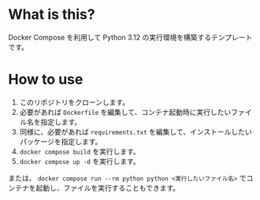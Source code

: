 # What is this?
Docker Compose を利用して Python 3.12 の実行環境を構築するテンプレートです。

# How to use
1. このリポジトリをクローンします。
2. 必要があれば `Dockerfile` を編集して、コンテナ起動時に実行したいファイル名を指定します。
3. 同様に、必要があれば `requirements.txt` を編集して、インストールしたいパッケージを指定します。
4. `docker compose build` を実行します。
5. `docker compose up -d` を実行します。

または、 `docker compose run --rm python python <実行したいファイル名>` でコンテナを起動し、ファイルを実行することもできます。
